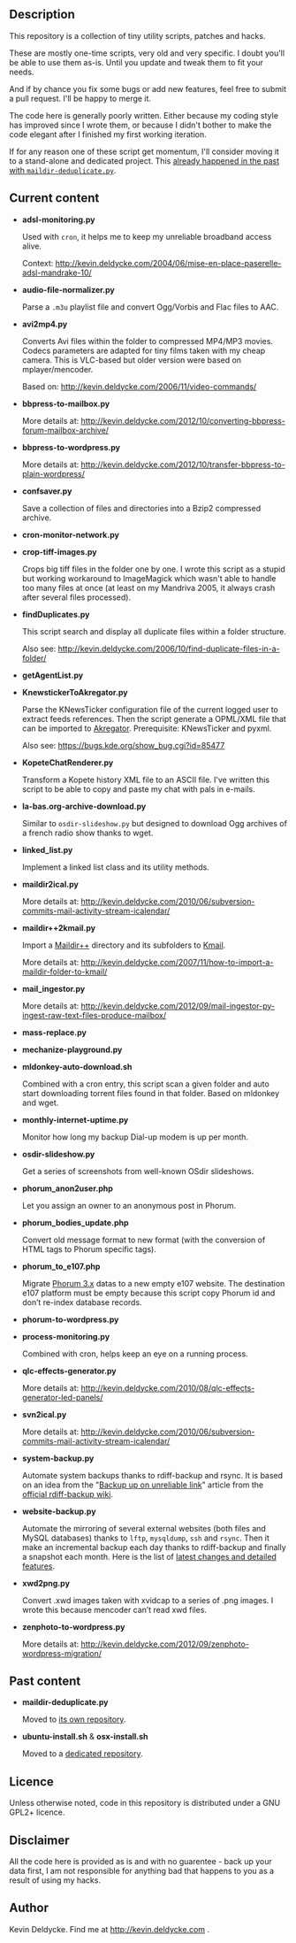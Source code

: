 Description
-----------

This repository is a collection of tiny utility scripts, patches and hacks.

These are mostly one-time scripts, very old and very specific. I doubt you'll be able to use them as-is. Until you update and tweak them to fit your needs.

And if by chance you fix some bugs or add new features, feel free to submit a pull request. I'll be happy to merge it.

The code here is generally poorly written. Either because my coding style has improved since I wrote them, or because I didn't bother to make the code elegant after I finished my first working iteration.

If for any reason one of these script get momentum, I'll consider moving it to a stand-alone and dedicated project. This [already happened in the past with `maildir-deduplicate.py`](http://kevin.deldycke.com/2013/06/maildir-deduplicate-moved/).


Current content
---------------

*   **adsl-monitoring.py**

    Used with `cron`, it helps me to keep my unreliable broadband access alive.
    
    Context: http://kevin.deldycke.com/2004/06/mise-en-place-paserelle-adsl-mandrake-10/

*   **audio-file-normalizer.py**

    Parse a `.m3u` playlist file and convert Ogg/Vorbis and Flac files to AAC.

*   **avi2mp4.py**

    Converts Avi files within the folder to compressed MP4/MP3 movies. Codecs parameters are adapted for tiny films taken with my cheap camera. This is VLC-based but older version were based on mplayer/mencoder.
    
    Based on: http://kevin.deldycke.com/2006/11/video-commands/

*   **bbpress-to-mailbox.py**

    More details at: http://kevin.deldycke.com/2012/10/converting-bbpress-forum-mailbox-archive/

*   **bbpress-to-wordpress.py**

    More details at: http://kevin.deldycke.com/2012/10/transfer-bbpress-to-plain-wordpress/

*   **confsaver.py**

    Save a collection of files and directories into a Bzip2 compressed archive.

*   **cron-monitor-network.py**

*   **crop-tiff-images.py**

    Crops big tiff files in the folder one by one. I wrote this script as a stupid but working workaround to ImageMagick which wasn't able to handle too many files at once (at least on my Mandriva 2005, it always crash after several files processed).

*   **findDuplicates.py**

    This script search and display all duplicate files within a folder structure.
    
    Also see: http://kevin.deldycke.com/2006/10/find-duplicate-files-in-a-folder/

*   **getAgentList.py**

*   **KnewstickerToAkregator.py**

    Parse the KNewsTicker configuration file of the current logged user to extract feeds references. Then the script generate a OPML/XML file that can be imported to [Akregator](http://akregator.kde.org/). Prerequisite: KNewsTicker and pyxml.
    
    Also see: https://bugs.kde.org/show_bug.cgi?id=85477

*   **KopeteChatRenderer.py**

    Transform a Kopete history XML file to an ASCII file. I’ve written this script to be able to copy and paste my chat with pals in e-mails.

*   **la-bas.org-archive-download.py**

    Similar to `osdir-slideshow.py` but designed to download Ogg archives of a french radio show thanks to wget.

*   **linked_list.py**

    Implement a linked list class and its utility methods.

*   **maildir2ical.py**

    More details at: http://kevin.deldycke.com/2010/06/subversion-commits-mail-activity-stream-icalendar/

*   **maildir++2kmail.py**

    Import a [Maildir++](http://en.wikipedia.org/wiki/Maildir#Maildir.2B.2B) directory and its subfolders to [Kmail](http://kontact.kde.org/kmail).
    
    More details at: http://kevin.deldycke.com/2007/11/how-to-import-a-maildir-folder-to-kmail/

*   **mail_ingestor.py**

    More details at: http://kevin.deldycke.com/2012/09/mail-ingestor-py-ingest-raw-text-files-produce-mailbox/

*   **mass-replace.py**

*   **mechanize-playground.py**

*   **mldonkey-auto-download.sh**

    Combined with a cron entry, this script scan a given folder and auto start downloading torrent files found in that folder. Based on mldonkey and wget.

*   **monthly-internet-uptime.py**

    Monitor how long my backup Dial-up modem is up per month.

*   **osdir-slideshow.py**

    Get a series of screenshots from well-known OSdir slideshows.

*   **phorum_anon2user.php**

    Let you assign an owner to an anonymous post in Phorum.

*   **phorum_bodies_update.php**

    Convert old message format to new format (with the conversion of HTML tags to Phorum specific tags).

*   **phorum_to_e107.php**

    Migrate [Phorum 3.x](http://www.phorum.org) datas to a new empty e107 website. The destination e107 platform must be empty because this script copy Phorum id and don’t re-index database records.

*   **phorum-to-wordpress.py**

*   **process-monitoring.py**

    Combined with cron, helps keep an eye on a running process.

*   **qlc-effects-generator.py**

    More details at: http://kevin.deldycke.com/2010/08/qlc-effects-generator-led-panels/

*   **svn2ical.py**

    More details at: http://kevin.deldycke.com/2010/06/subversion-commits-mail-activity-stream-icalendar/

*   **system-backup.py**

    Automate system backups thanks to rdiff-backup and rsync. It is based on an idea from the "[Backup up on unreliable link](http://wiki.rdiff-backup.org/wiki/index.php/BackupUpOnUnreliableLink)" article from the [official rdiff-backup wiki](http://wiki.rdiff-backup.org).

*   **website-backup.py**

    Automate the mirroring of several external websites (both files and MySQL databases) thanks to `lftp`, `mysqldump`, `ssh` and `rsync`. Then it make an incremental backup each day thanks to rdiff-backup and finally a snapshot each month. Here is the list of [latest changes and detailed features](http://kevin.deldycke.com/2007/03/website-backup-script-mysql-dumps-and-ssh-supported/).

*   **xwd2png.py**

    Convert .xwd images taken with xvidcap to a series of .png images. I wrote this because mencoder can’t read xwd files.

*   **zenphoto-to-wordpress.py**

    More details at: http://kevin.deldycke.com/2012/09/zenphoto-wordpress-migration/


Past content
------------

*   **maildir-deduplicate.py**

    Moved to [its own repository](https://github.com/kdeldycke/maildir-deduplicate).

*   **ubuntu-install.sh** & **osx-install.sh**

    Moved to a [dedicated repository](https://github.com/kdeldycke/dotfiles).


Licence
-------

Unless otherwise noted, code in this repository is distributed under a GNU GPL2+ licence.


Disclaimer
----------

All the code here is provided as is and with no guarentee - back up your data first, I am not responsible for anything bad that happens to you as a result of using my hacks.


Author
------

Kevin Deldycke. Find me at http://kevin.deldycke.com .
